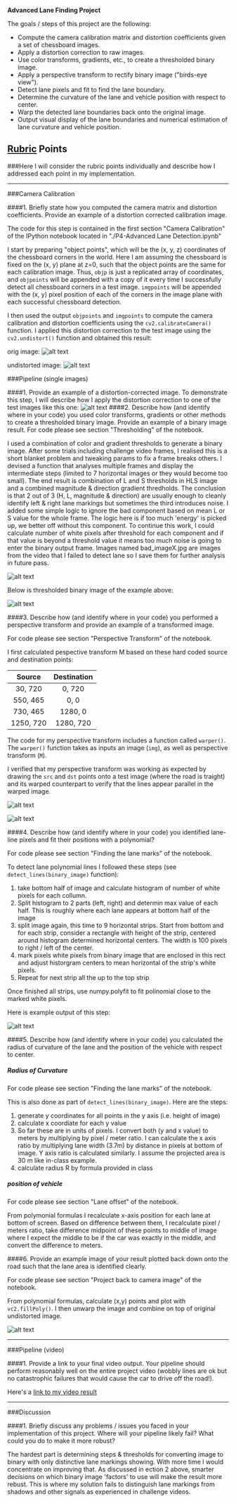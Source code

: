 
**Advanced Lane Finding Project**

The goals / steps of this project are the following:

* Compute the camera calibration matrix and distortion coefficients given a set of chessboard images.
* Apply a distortion correction to raw images.
* Use color transforms, gradients, etc., to create a thresholded binary image.
* Apply a perspective transform to rectify binary image ("birds-eye view").
* Detect lane pixels and fit to find the lane boundary.
* Determine the curvature of the lane and vehicle position with respect to center.
* Warp the detected lane boundaries back onto the original image.
* Output visual display of the lane boundaries and numerical estimation of lane curvature and vehicle position.

[//]: # (Image References)

[distortedImage]: ./camera_cal/calibration1.jpg "Distorted"
[undistortedImage]: ./output_images/undistorted.jpg "Undistorted"
[left]: ./left.jpg "Road Transformed"
[binary_analysis]: ./output_images/binary_analysis.jpg "Binary Analysis"
[binary_analysis_left]: ./output_images/binary_analysis_left.jpg "Undistorted"
[transform_src]: ./output_images/straight_transform_src.jpg "straight transform source"
[transform_dest]: ./output_images/straight_transform_dest.jpg "straight transform destination"
[lane_marks]: ./output_images/lane_marks.jpg "lane marks"
[project_detected_lane]: ./output_images/project_detected_lane.jpg "projected detected lane"
[video1]: ./project_video.mp4 "Video"

## [Rubric](https://review.udacity.com/#!/rubrics/571/view) Points
###Here I will consider the rubric points individually and describe how I addressed each point in my implementation.  

---
###Camera Calibration

####1. Briefly state how you computed the camera matrix and distortion coefficients. Provide an example of a distortion corrected calibration image.

The code for this step is contained in the first section "Camera Calibration" of the IPython notebook located in "./P4-Advanced Lane Detection.ipynb" 

I start by preparing "object points", which will be the (x, y, z) coordinates of the chessboard corners in the world. Here I am assuming the chessboard is fixed on the (x, y) plane at z=0, such that the object points are the same for each calibration image.  Thus, `objp` is just a replicated array of coordinates, and `objpoints` will be appended with a copy of it every time I successfully detect all chessboard corners in a test image.  `imgpoints` will be appended with the (x, y) pixel position of each of the corners in the image plane with each successful chessboard detection.  

I then used the output `objpoints` and `imgpoints` to compute the camera calibration and distortion coefficients using the `cv2.calibrateCamera()` function.  I applied this distortion correction to the test image using the `cv2.undistort()` function and obtained this result: 

orig image:
![alt text][distortedImage]

undistorted image:
![alt text][undistortedImage]

###Pipeline (single images)

####1. Provide an example of a distortion-corrected image.
To demonstrate this step, I will describe how I apply the distortion correction to one of the test images like this one:
![alt text][left]
####2. Describe how (and identify where in your code) you used color transforms, gradients or other methods to create a thresholded binary image.  Provide an example of a binary image result.
For code please see section "Thresholding" of the notebook.

I used a combination of color and gradient thresholds to generate a binary image.  After some trials including challenge video frames, I realised this is a short blanket problem and tweaking params to fix a frame breaks others.  I devised a function that analyses multiple frames and display the intermediate steps (limited to 7 horizontal images or they would become too small).  The end result is combination of L and S thresholds in HLS image and a combined magnitude & direction gradient thredholds.  The conclusion is that 2 out of 3 (H, L, magnitude & direction) are usually enough to cleanly identify left & right lane markings but sometimes the third introduces noise.  I added some simple logic to ignore the bad component based on mean L or S value for the whole frame.  The logic here is if too much 'energy' is picked up, we better off without this component.  To continue this work, I could calculate number of white pixels after threshold for each component and if that value is beyond a threshold value it means too much noise is going to enter the binary output frame. Images named bad_imageX.jpg are images from the video that I failed to detect lane so I save them for further analysis in future pass.

![alt text][binary_analysis]

Below is thresholded binary image of the example above:

![alt text][binary_analysis_left]

####3. Describe how (and identify where in your code) you performed a perspective transform and provide an example of a transformed image.

For code please see section "Perspective Transform" of the notebook.

I first calculated pespective transform M based on these hard coded source and destination points:

| Source        | Destination   | 
|:-------------:|:-------------:| 
| 30, 720       | 0, 720        | 
| 550, 465      | 0, 0          |
| 730, 465      | 1280, 0       |
| 1250, 720     | 1280, 720     |

The code for my perspective transform includes a function called `warper()`.  The `warper()` function takes as inputs an image (`img`), as well as perspective transform (`M`). 

I verified that my perspective transform was working as expected by drawing the `src` and `dst` points onto a test image (where the road is traight) and its warped counterpart to verify that the lines appear parallel in the warped image.

![alt text][transform_src]


![alt text][transform_dest]

####4. Describe how (and identify where in your code) you identified lane-line pixels and fit their positions with a polynomial?

For code please see section "Finding the lane marks" of the notebook.

To detect lane polynomial lines I followed these steps (see `detect_lines(binary_image)` function):

1. take bottom half of image and calculate histogram of number of white pixels for each collumn.
2. Split histogram to 2 parts (left, right) and determin max value of each half.  This is roughly where each lane appears at bottom half of the image
3. split image again, this time to 9 horizontal strips.  Start from bottom and for each strip, consider a rectangle with height of the strip, centered around histogram determined horizontal centers.  The width is 100 pixels to right / left of the center.
4. mark pixels white pixels from binary image that are enclosed in this rect and adjust historgram centers to mean horizontal of the strip's white pixels. 
5. Repeat for next strip all the up to the top strip

Once finished all strips, use numpy.polyfit to fit polinomial close to the marked white pixels.

Here is example output of this step:

![alt text][lane_marks]

####5. Describe how (and identify where in your code) you calculated the radius of curvature of the lane and the position of the vehicle with respect to center.

##### Radius of Curvature
For code please see section "Finding the lane marks" of the notebook.

This is also done as part of `detect_lines(binary_image)`. 
Here are the steps:

1. generate y coordinates for all points in the y axis (i.e. height of image)
2. calculate x coordiate for each y value
3. So far these are in units of pixels.  I convert both (y and x value) to meters by multiplying by pixel / meter ratio.  I can calculate the x axis ratio by multiplying lane width (3.7m) by distance in pixels at bottom of image.  Y axis ratio is calculated similarly.  I assume the projected area is 30 m like in-class example.
4. calculate radius R by formula provided in class

##### position of vehicle

For code please see section "Lane offset" of the notebook.

From polymonial formulas I recalculate x-axis position for each lane at bottom of screen.
Based on difference between them, I recalculate pixel / meters ratio, take difference midpoint of these points to middle of image where I expect the middle to be if the car was exactly in the middle, and convert the difference to meters.

####6. Provide an example image of your result plotted back down onto the road such that the lane area is identified clearly.

For code please see section "Project back to camera image" of the notebook.

From polynomial formulas, calculate (x,y) points and plot with `vc2.fillPoly()`.  I then unwarp the image and combine on top of original undistorted image.



![alt text][project_detected_lane]


---

###Pipeline (video)

####1. Provide a link to your final video output.  Your pipeline should perform reasonably well on the entire project video (wobbly lines are ok but no catastrophic failures that would cause the car to drive off the road!).

Here's a [link to my video result](./project_video_output.mp4)

---

###Discussion

####1. Briefly discuss any problems / issues you faced in your implementation of this project.  Where will your pipeline likely fail?  What could you do to make it more robust?

The hardest part is determining steps & thresholds for converting image to binary with only distinctive lane markings showing.  With more time I would concentrate on improving that.  As discussed in ection 2 above, smarter decisions on which  binary image 'factors' to use will make the result more rebust.  This is where my solution fails to distinguish lane markings from shadows and other signals as experienced in challenge videos.

